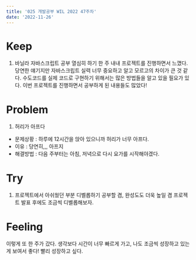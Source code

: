 ```yaml
---
title: '025 개발공부 WIL 2022 47주차'
date: '2022-11-26'
---
```


# Keep

1. 바닐라 자바스크립트 공부 열심히 하기
   한 주 내내 프로젝트를 진행하면서 느꼈다. 당연한 얘기지만 자바스크립트 실력 너무 중요하고 알고 모르고의 차이가 큰 것 같다. 수도코드를 실제 코드로 구현하기 위해서는 많은 방법들을 알고 있을 필요가 있다. 이번 프로젝트를 진행하면서 공부하게 된 내용들도 많았다!

# Problem

1. 허리가 아프다

- 문제상황 : 하루에 12시간을 앉아 있으니까 허리가 너무 아프다.
- 이유 : 당연히,,, 아프지
- 해결방법 : 다음 주부터는 아침, 저녁으로 다시 요가를 시작해야겠다.

# Try

1. 프로젝트에서 아쉬웠던 부분 디벨롭하기
   공부할 겸, 완성도도 더욱 높일 겸 프로젝트 발표 후에도 조금씩 디벨롭해보자.

# Feeling

이렇게 또 한 주가 갔다. 생각보다 시간이 너무 빠르게 가고, 나도 조금씩 성장하고 있는 게 보여서 좋다! 빨리 성장하고 싶다.
